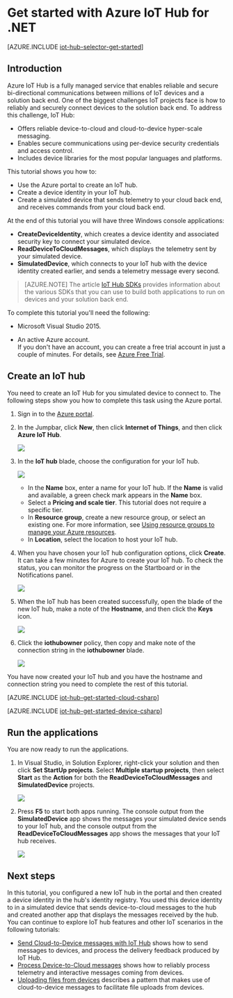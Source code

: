 <properties
	pageTitle="Get started with Azure IoT Hub for C# | Microsoft Azure"
	description="Follow this tutorial to get started using Azure IoT Hub with C#."
	services="iot-hub"
	documentationCenter=".net"
	authors="dominicbetts"
	manager="timlt"
	editor=""/>

<tags
     ms.service="iot-hub"
     ms.devlang="dotnet"
     ms.topic="hero-article"
     ms.tgt_pltfrm="na"
     ms.workload="na"
     ms.date="03/22/2016"
     ms.author="dobett"/>

# Get started with Azure IoT Hub for .NET

[AZURE.INCLUDE [iot-hub-selector-get-started](../../includes/iot-hub-selector-get-started.md)]

## Introduction

Azure IoT Hub is a fully managed service that enables reliable and secure bi-directional communications between millions of IoT devices and a solution back end. One of the biggest challenges IoT projects face is how to reliably and securely connect devices to the solution back end. To address this challenge, IoT Hub:

- Offers reliable device-to-cloud and cloud-to-device hyper-scale messaging.
- Enables secure communications using per-device security credentials and access control.
- Includes device libraries for the most popular languages and platforms.

This tutorial shows you how to:

- Use the Azure portal to create an IoT hub.
- Create a device identity in your IoT hub.
- Create a simulated device that sends telemetry to your cloud back end, and receives commands from your cloud back end.

At the end of this tutorial you will have three Windows console applications:

* **CreateDeviceIdentity**, which creates a device identity and associated security key to connect your simulated device.
* **ReadDeviceToCloudMessages**, which displays the telemetry sent by your simulated device.
* **SimulatedDevice**, which connects to your IoT hub with the device identity created earlier, and sends a telemetry message every second.

> [AZURE.NOTE] The article [IoT Hub SDKs][lnk-hub-sdks] provides information about the various SDKs that you can use to build both applications to run on devices and your solution back end.

To complete this tutorial you'll need the following:

+ Microsoft Visual Studio 2015.

+ An active Azure account. <br/>If you don't have an account, you can create a free trial account in just a couple of minutes. For details, see [Azure Free Trial][lnk-free-trial].

## Create an IoT hub

You need to create an IoT Hub for you simulated device to connect to. The following steps show you how to complete this task using the Azure portal.

1. Sign in to the [Azure portal][lnk-portal].

2. In the Jumpbar, click **New**, then click **Internet of Things**, and then click **Azure IoT Hub**.

    ![][1]

3. In the **IoT hub** blade, choose the configuration for your IoT hub.

    ![][2]

    * In the **Name** box, enter a name for your IoT hub. If the **Name** is valid and available, a green check mark appears in the **Name** box.
    * Select a **Pricing and scale tier**. This tutorial does not require a specific tier.
    * In **Resource group**, create a new resource group, or select an existing one. For more information, see [Using resource groups to manage your Azure resources][lnk-resource-groups].
    * In **Location**, select the location to host your IoT hub.  

4. When you have chosen your IoT hub configuration options, click **Create**.  It can take a few minutes for Azure to create your IoT hub. To check the status, you can monitor the progress on the Startboard or in the Notifications panel.

    ![][3]

5. When the IoT hub has been created successfully, open the blade of the new IoT hub, make a note of the **Hostname**, and then click the **Keys** icon.

    ![][4]

6. Click the **iothubowner** policy, then copy and make note of the connection string in the **iothubowner** blade.

    ![][5]

You have now created your IoT hub and you have the hostname and connection string you need to complete the rest of this tutorial.

[AZURE.INCLUDE [iot-hub-get-started-cloud-csharp](../../includes/iot-hub-get-started-cloud-csharp.md)]


[AZURE.INCLUDE [iot-hub-get-started-device-csharp](../../includes/iot-hub-get-started-device-csharp.md)]

## Run the applications

You are now ready to run the applications.

1.	In Visual Studio, in Solution Explorer, right-click your solution and then click **Set StartUp projects**. Select **Multiple startup projects**, then select **Start** as the **Action** for both the **ReadDeviceToCloudMessages** and **SimulatedDevice** projects.

   	![][41]

2.	Press **F5** to start both apps running. The console output from the **SimulatedDevice** app shows the messages your simulated device sends to your IoT hub, and the console output from the **ReadDeviceToCloudMessages** app shows the messages that your IoT hub receives.

   	![][42]

## Next steps

In this tutorial, you configured a new IoT hub in the portal and then created a device identity in the hub's identity registry. You used this device identity to in a simulated device that sends device-to-cloud messages to the hub and created another app that displays the messages received by the hub. You can continue to explore IoT hub features and other IoT scenarios in the following tutorials:

- [Send Cloud-to-Device messages with IoT Hub][lnk-c2d-tutorial] shows how to send messages to devices, and process the delivery feedback produced by IoT Hub.
- [Process Device-to-Cloud messages][lnk-process-d2c-tutorial] shows how to reliably process telemetry and interactive messages coming from devices.
- [Uploading files from devices][lnk-upload-tutorial] describes a pattern that makes use of cloud-to-device messages to facilitate file uploads from devices.

<!-- Images. -->
[1]: ./media/iot-hub-csharp-csharp-getstarted/create-iot-hub1.png
[2]: ./media/iot-hub-csharp-csharp-getstarted/create-iot-hub2.png
[3]: ./media/iot-hub-csharp-csharp-getstarted/create-iot-hub3.png
[4]: ./media/iot-hub-csharp-csharp-getstarted/create-iot-hub4.png
[5]: ./media/iot-hub-csharp-csharp-getstarted/create-iot-hub5.png
[41]: ./media/iot-hub-csharp-csharp-getstarted/run-apps1.png
[42]: ./media/iot-hub-csharp-csharp-getstarted/run-apps2.png

<!-- Links -->
[lnk-c2d-tutorial]: iot-hub-csharp-csharp-c2d.md
[lnk-process-d2c-tutorial]: iot-hub-csharp-csharp-process-d2c.md
[lnk-upload-tutorial]: iot-hub-csharp-csharp-file-upload.md

[lnk-hub-sdks]: iot-hub-sdks-summary.md
[lnk-free-trial]: http://azure.microsoft.com/pricing/free-trial/
[lnk-resource-groups]: resource-group-portal.md
[lnk-portal]: https://portal.azure.com/